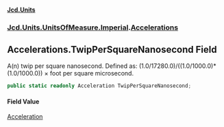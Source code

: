 #### [Jcd.Units](index.md 'index')
### [Jcd.Units.UnitsOfMeasure.Imperial](Jcd.Units.UnitsOfMeasure.Imperial.md 'Jcd.Units.UnitsOfMeasure.Imperial').[Accelerations](Accelerations.md 'Jcd.Units.UnitsOfMeasure.Imperial.Accelerations')

## Accelerations.TwipPerSquareNanosecond Field

A(n) twip per square nanosecond. Defined as: (1.0/17280.0)/((1.0/1000.0)*(1.0/1000.0)) × foot per square microsecond.

```csharp
public static readonly Acceleration TwipPerSquareNanosecond;
```

#### Field Value
[Acceleration](Acceleration.md 'Jcd.Units.UnitTypes.Acceleration')